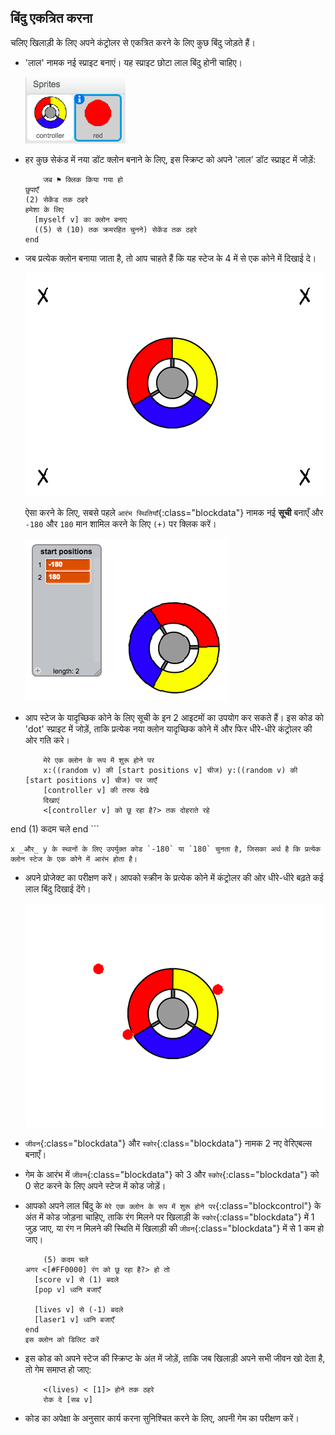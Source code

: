 ## बिंदु एकत्रित करना

चलिए खिलाड़ी के लिए अपने कंट्रोलर से एकत्रित करने के लिए कुछ बिंदु जोड़ते हैं।



+ 'लाल' नामक नई स्प्राइट बनाएं। यह स्प्राइट छोटा लाल बिंदु होनी चाहिए।

	![screenshot](images/dots-red.png)

+ हर कुछ सेकंड में नया डॉट क्लोन बनाने के लिए, इस स्क्रिप्ट को अपने 'लाल' डॉट स्प्राइट में जोड़ें:

	```blocks
		जब ⚑ क्लिक किया गया हो
    छुपाएँ
    (2) सेकेंड तक ठहरे
    हमेशा के लिए 
      [myself v] का क्लोन बनाए
      ((5) से (10) तक क्रमरहित चुनने) सेकेंड तक ठहरे
    end
	```

+ जब प्रत्येक क्लोन बनाया जाता है, तो आप चाहते हैं कि यह स्टेज के 4 में से एक कोने में दिखाई दे।

	![screenshot](images/dots-start.png)

	ऐसा करने के लिए, सबसे पहले `आरंभ स्थितियाँ`{:class="blockdata"} नामक नई __सूची__ बनाएँ और `-180` और `180` मान शामिल करने के लिए `(+)` पर क्लिक करें।

	![screenshot](images/dots-list.png)

+ आप स्टेज के यादृच्छिक कोने के लिए सूची के इन 2 आइटमों का उपयोग कर सकते हैं। इस कोड को 'dot' स्प्राइट में जोड़ें, ताकि प्रत्येक नया क्लोन यादृच्छिक कोने में और फिर धीरे-धीरे कंट्रोलर की ओर गति करे।

	```blocks
		मेरे एक क्लोन के रूप में शुरू होने पर
		x:((random v) की [start positions v] चीज) y:((random v) की [start positions v] चीज) पर जाएँ
		[controller v] की तरफ देखे
		दिखाएं
		<[controller v] को छू रहा है?> तक दोहराते रहे
end
			(1) कदम चले
		end
	```

	x _और_ y के स्थानों के लिए उपर्युक्त कोड `-180` या `180` चुनता है, जिसका अर्थ है कि प्रत्येक क्लोन स्टेज के एक कोने में आरंभ होता है।

+ अपने प्रोजेक्ट का परीक्षण करें। आपको स्क्रीन के प्रत्येक कोने में कंट्रोलर की ओर धीरे-धीरे बढ़ते कई लाल बिंदु दिखाई देंगे।

	![screenshot](images/dots-red-test.png)

+ `जीवन`{:class="blockdata"} और `स्कोर`{:class="blockdata"} नामक 2 नए वेरिएबल्स बनाएँ।

+ गेम के आरंभ में `जीवन`{:class="blockdata"} को 3 और `स्कोर`{:class="blockdata"} को 0 सेट करने के लिए अपने स्टेज में कोड जोड़ें।

+ आपको अपने लाल बिंदु के `मेरे एक क्लोन के रूप में शुरू होने पर`{:class="blockcontrol"} के अंत में कोड जोड़ना चाहिए, ताकि रंग मिलने पर खिलाड़ी के `स्कोर`{:class="blockdata"} में 1 जुड़ जाए, या रंग न मिलने की स्थिति में खिलाड़ी की `जीवन`{:class="blockdata"} में से 1 कम हो जाए।

	```blocks
		(5) कदम चले
    अगर <[#FF0000] रंग को छू रहा है?> हो तो 
      [score v] से (1) बदले
      [pop v] ध्वनि बजाएँ

      [lives v] से (-1) बदले
      [laser1 v] ध्वनि बजाएँ
    end
    इस क्लोन को डिलिट करें
	```

+ इस कोड को अपने स्टेज की स्क्रिप्ट के अंत में जोड़ें, ताकि जब खिलाड़ी अपने सभी जीवन खो देता है, तो गेम समाप्त हो जाए:

	```blocks
		<(lives) < [1]> होने तक ठहरे
		रोक दे [सब v]
	```

+ कोड का अपेक्षा के अनुसार कार्य करना सुनिश्चित करने के लिए, अपनी गेम का परीक्षण करें।



